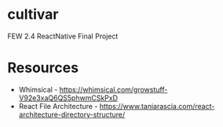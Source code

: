# cultivar
FEW 2.4 ReactNative Final Project 

# Resources
- Whimsical - https://whimsical.com/growstuff-V92e3xaQ6QS5phwmCSkPxD
- React File Architecture - https://www.taniarascia.com/react-architecture-directory-structure/
